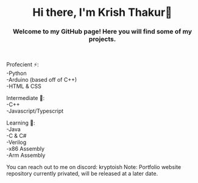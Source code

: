 <h1 align="center">Hi there, I'm Krish Thakur👋</h1>

<h3 align="center">Welcome to my GitHub page! Here you will find some of my projects.</h3>
<br>

Profecient ⚡:
<br />-Python
<br />-Arduino (based off of C++)
<br />-HTML & CSS

Intermediate 🌱:
<br />-C++
<br />-Javascript/Typescript

Learning 🔭:
<br />-Java
<br />-C & C#
<br />-Verilog
<br />-x86 Assembly
<br />-Arm Assembly

You can reach out to me on discord: kryptoish
Note: Portfolio website repository currently privated, will be released at a later date.


<!--
**kryptoish/kryptoish** is a ✨ _special_ ✨ repository because its `README.md` (this file) appears on your GitHub profile.

Here are some ideas to get you started:

- 🔭 I’m currently working on ...
- 🌱 I’m currently learning ...
- 👯 I’m looking to collaborate on ...
- 🤔 I’m looking for help with ...
- 💬 Ask me about ...
- 📫 How to reach me: ...
- 😄 Pronouns: ...
- ⚡ Fun fact: ...
-->
